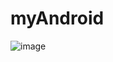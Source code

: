# myAndroid
![image](https://github.com/gwl026596/myAndroid/app/src/main/res/mipmap-xxhdpi/demo.gif?raw=true)



